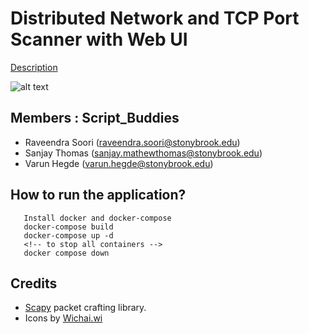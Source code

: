 # Distributed Network and TCP Port Scanner with Web UI

[Description](https://www.securitee.org/teaching/cse509/projects/project2.html)

![alt text](https://github.com/sooriravindra/Port-Scanner/blob/master/Block%20Diagram.png)

## Members : Script\_Buddies
* Raveendra Soori (raveendra.soori@stonybrook.edu)
* Sanjay Thomas (sanjay.mathewthomas@stonybrook.edu)
* Varun Hegde (varun.hegde@stonybrook.edu)

  
## How to run the application?

```
   Install docker and docker-compose
   docker-compose build
   docker-compose up -d
   <!-- to stop all containers -->
   docker compose down
```

## Credits

* [Scapy](https://scapy.net/) packet crafting library.
* Icons by [Wichai.wi](https://www.flaticon.com/authors/wichaiwi)
